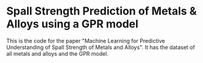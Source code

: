 # Spall Strength Prediction of Metals & Alloys using a GPR model
This is the code for the paper "Machine Learning for Predictive Understanding of Spall Strength of Metals and Alloys". It has the dataset of all metals and alloys and the GPR model.
